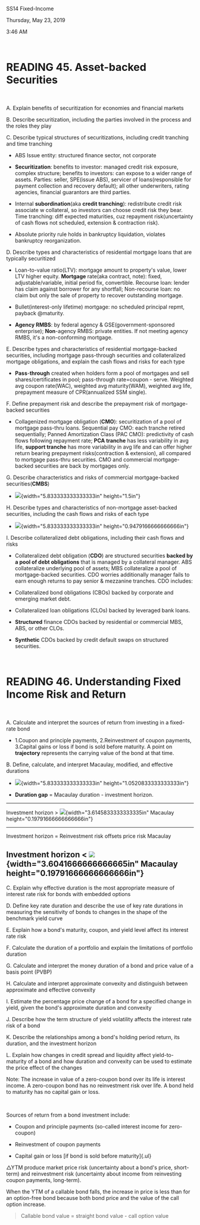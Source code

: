 SS14 Fixed-Income

Thursday, May 23, 2019

3:46 AM

 

# READING 45. Asset-backed Securities

 

A.  Explain benefits of securitization for economies and financial
    markets

B.  Describe securitization, including the parties involved in the
    process and the roles they play

C.  Describe typical structures of securitizations, including credit
    tranching and time tranching

-   ABS Issue entity: structured finance sector, not corporate

-   **Securitization**: benefits to investor: managed credit risk
    exposure, complex structure; benefits to investors: can expose to a
    wider range of assets. Parties: seller, SPE(issue ABS), servicer of
    loans(responsible for payment collection and recovery default); all
    other underwriters, rating agencies, financial guarantors are third
    parties.

-   Internal **subordination**(aka **credit tranching**): redistribute
    credit risk associate w collateral, so investors can choose credit
    risk they bear. Time tranching: diff expected maturities, cuz
    repayment risk(uncertainty of cash flows not scheduled, extension &
    contraction risk).

-   Absolute priority rule holds in bankruptcy liquidation, violates
    bankruptcy reorganization.

D.  Describe types and characteristics of residential mortgage loans
    that are typically securitized

-   Loan-to-value ratio(LTV): mortgage amount to property\'s value,
    lower LTV higher equity. **Mortgage** rate(aka contract, note):
    fixed, adjustable/variable, initial period fix, convertible.
    Recourse loan: lender has claim against borrower for any shortfall;
    Non-recourse loan: no claim but only the sale of property to recover
    outstanding mortgage.

-   Bullet(interest-only lifetime) mortgage: no scheduled principal
    repmt, payback \@maturity.

-   **Agency RMBS**: by federal agency & GSE(government-sponsored
    enterprise); **Non**-agency RMBS: private entities. If not meeting
    agency RMBS, it\'s a non-conforming mortgage.

E.  Describe types and characteristics of residential mortgage-backed
    securities, including mortgage pass-through securities and
    collateralized mortgage obligations, and explain the cash flows and
    risks for each type

-   **Pass**-**through** created when holders form a pool of mortgages
    and sell shares/certificates in pool; pass-through rate=coupon -
    serve. Weighted avg coupon rate(WAC), weighted avg maturity(WAM),
    weighted avg life, prepayment measure of CPR(annualized SSM single).

F.  Define prepayment risk and describe the prepayment risk of
    mortgage-backed securities

-   Collagenized mortgage obligation (**CMO**): securitization of a pool
    of mortgage pass-thru loans. Sequential pay CMO: each tranche
    retired sequentially; Panned Amortization Class (PAC CMO):
    predictivity of cash flows following repayment rate; **PCA tranche**
    has less variability in avg life, **support tranche** has more
    variability in avg life and can offer higher return bearing
    prepayment risks(contraction & extension), all compared to mortgage
    pass-thru securities. CMO and commercial mortgage-backed securities
    are back by mortgages only.

G.  Describe characteristics and risks of commercial mortgage-backed
    securities(**CMBS**)

-   ![](media/image1.png){width="5.833333333333333in" height="1.5in"}

H.  Describe types and characteristics of non-mortgage asset-backed
    securities, including the cash flows and risks of each type

-   ![](media/image2.png){width="5.833333333333333in"
    height="0.9479166666666666in"}

I.  Describe collateralized debt obligations, including their cash flows
    and risks

-   Collateralized debt obligation (**CDO**) are structured securities
    **backed by a pool of debt obligations** that is managed by a
    collateral manager. ABS collateralize underlying pool of assets; MBS
    collateralize a pool of mortgage-backed securities. CDO worries
    additionally manager fails to earn enough returns to pay senior &
    mezzanine tranches. CDO includes:

-   Collateralized bond obligations (CBOs) backed by corporate and
    emerging market debt.

-   Collateralized loan obligations (CLOs) backed by leveraged bank
    loans.

-   **Structured** finance CDOs backed by residential or commercial MBS,
    ABS, or other CLOs.

-   **Synthetic** CDOs backed by credit default swaps on structured
    securities.

 

# READING 46. Understanding Fixed Income Risk and Return 

 

A.  Calculate and interpret the sources of return from investing in a
    fixed-rate bond

-   1.Coupon and principle payments, 2.Reinvestment of coupon payments,
    3.Capital gains or loss if bond is sold before maturity. A point on
    **trajectory** represents the carrying value of the bond at that
    time.

B.  Define, calculate, and interpret Macaulay, modified, and effective
    durations

-   ![](media/image3.png){width="5.833333333333333in"
    height="1.0520833333333333in"}

-   **Duration gap** = Macaulay duration - investment horizon.

  -------------------------------------------------------------------------------
  Investment horizon \>      ![](media/image4.png){width="3.6145833333333335in"
  Macaulay                   height="0.19791666666666666in"}
  -------------------------- ----------------------------------------------------
  Investment horizon =       Reinvestment risk offsets price risk
  Macaulay                   

  Investment horizon \<      ![](media/image5.png){width="3.6041666666666665in"
  Macaulay                   height="0.19791666666666666in"}
  -------------------------------------------------------------------------------

C.  Explain why effective duration is the most appropriate measure of
    interest rate risk for bonds with embedded options

D.  Define key rate duration and describe the use of key rate durations
    in measuring the sensitivity of bonds to changes in the shape of the
    benchmark yield curve

E.  Explain how a bond's maturity, coupon, and yield level affect its
    interest rate risk

F.  Calculate the duration of a portfolio and explain the limitations of
    portfolio duration

G.  Calculate and interpret the money duration of a bond and price value
    of a basis point (PVBP)

H.  Calculate and interpret approximate convexity and distinguish
    between approximate and effective convexity

I.  Estimate the percentage price change of a bond for a specified
    change in yield, given the bond's approximate duration and convexity

J.  Describe how the term structure of yield volatility affects the
    interest rate risk of a bond

K.  Describe the relationships among a bond's holding period return, its
    duration, and the investment horizon

L.  Explain how changes in credit spread and liquidity affect
    yield-to-maturity of a bond and how duration and convexity can be
    used to estimate the price effect of the changes

Note: The increase in value of a zero-coupon bond over its life is
interest income. A zero-coupon bond has no reinvestment risk over life.
A bond held to maturity has no capital gain or loss.

 

Sources of return from a bond investment include:

-   Coupon and principle payments (so-called interest income for
    zero-coupon)

-   Reinvestment of coupon payments

-   Capital gain or loss [if bond is sold before maturity]{.ul}

△YTM produce market price risk (uncertainty about a bond\'s price,
short-term) and reinvestment risk (uncertainty about income from
reinvesting coupon payments, long-term).

When the YTM of a callable bond falls, the increase in price is less
than for an option-free bond because both bond price and the value of
the call option increase.

> Callable bond value = straight bond value - call option value

 
